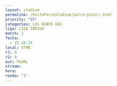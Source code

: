 ```yaml
---
layout: stadium
permalink: /UniteForzeStadium/palco-pinsir.html
priority: "65"
categories: LO1 RUBYS EAS
liga: LIGA INDIGO
match: 1
fecha:
  - 15.10.24
local: STMN
r1: 0
r2: 0
out: PEARL
stream: 
hora: 
ronda: "1"
---
```

